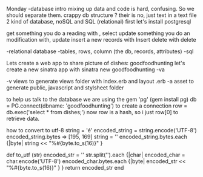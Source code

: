 Monday
-database intro
mixing up data and code is hard, confusing. So we should separate them.
crappy db structure ? their is no, just text in a text file
2 kind of database, noSQL and SQL (relational)
first let's install postgresql

get something you do a reading with , select
update something you do an modification with, update
insert a new records with Insert
delete with delete

-relational database
-tables, rows, column
 (the db, records, attributes)
-sql

Lets create a web app to share picture of dishes: goodfoodhunting
let's create a new sinatra app with sinatra new goodfoodhunting -va

-v views to generate views folder with index.erb and layout .erb
-a asset to generate public, javascript and stylsheet folder

to help us talk to the database we are using the gem 'pg' (gem install pg)
db = PG.connect(dbname: 'goodfoodhunting') to create a connection
row = db.exec('select * from dishes;')
now row is a hash, so i just row[0] to retrieve data.

how to convert to utf-8
string = 'é'
encoded_string = string.encode('UTF-8')
encoded_string.bytes => [195, 169]
string = ''
encoded_string.bytes.each {|byte| 
    string << "%#{byte.to_s(16)}"
}

def to_utf (str)
    encoded_str = ''
    str.split('').each {|char| 
        encoded_char = char.encode('UTF-8')
            encoded_char.bytes.each {|byte|
                encoded_str << "%#{byte.to_s(16)}"
            }
    }
    return encoded_str
end
